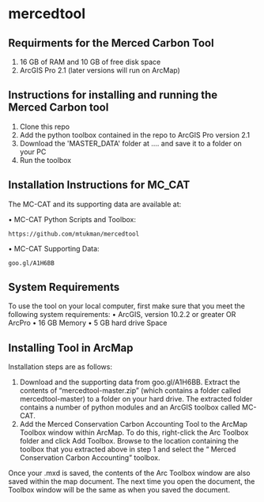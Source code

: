 # mercedtool

## Requirments for the Merced Carbon Tool
1.  16 GB of RAM and 10 GB of free disk space
2.  ArcGIS Pro 2.1 (later versions will run on ArcMap)


## Instructions for installing and running the Merced Carbon tool

1.  Clone this repo
2.  Add the python toolbox contained in the repo to ArcGIS Pro version 2.1
3.  Download the 'MASTER_DATA' folder at .... and save it to a folder on your PC
4.  Run the toolbox


## Installation Instructions for MC_CAT

The MC-CAT and its supporting data are available at:

•	MC-CAT Python Scripts and Toolbox:

	https://github.com/mtukman/mercedtool

•	MC-CAT Supporting Data:

	goo.gl/A1H6BB
  
## System Requirements
To use the tool on your local computer, first make sure that you meet the following system requirements:
•	ArcGIS, version 10.2.2 or greater OR ArcPro
•	16 GB Memory
•	5 GB hard drive Space

## Installing Tool in ArcMap
Installation steps are as follows:
1.	Download and the supporting data from goo.gl/A1H6BB.  Extract the contents of “mercedtool-master.zip” (which contains a folder called mercedtool-master) to a folder on your hard drive.  The extracted folder contains a number of python modules and an ArcGIS toolbox called MC-CAT.
2.	Add the Merced Conservation Carbon Accounting Tool to the ArcMap Toolbox window within ArcMap.  To do this, right-click the Arc Toolbox folder and click Add Toolbox.  Browse to the location containing the toolbox that you extracted above in step 1 and select the “ Merced Conservation Carbon Accounting” toolbox.

Once your .mxd is saved, the contents of the Arc Toolbox window are also saved within the map document. The next time you open the document, the Toolbox window will be the same as when you saved the document.
